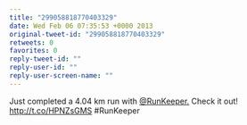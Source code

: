 ```yaml
---
title: "299058818770403329"
date: Wed Feb 06 07:35:53 +0000 2013
original-tweet-id: "299058818770403329"
retweets: 0
favorites: 0
reply-tweet-id: ""
reply-user-id: ""
reply-user-screen-name: ""
---
```

Just completed a 4.04 km run with <a href="https://twitter.com/RunKeeper.">@RunKeeper.</a> Check it out! http://t.co/HPNZsGMS #RunKeeper
